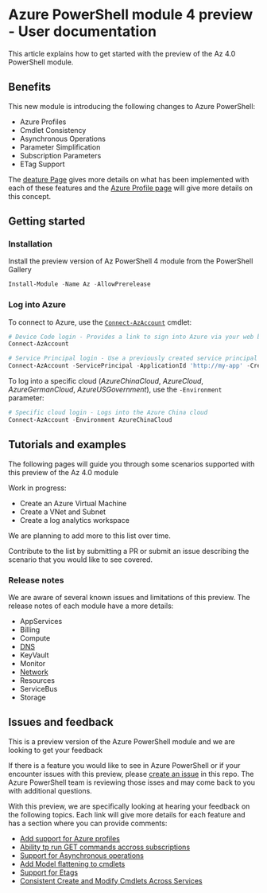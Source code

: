 # Azure PowerShell module 4 preview - User documentation

This article explains how to get started with the preview of the Az 4.0 PowerShell module.

## Benefits

This new module is introducing the following changes to Azure PowerShell:

- Azure Profiles
- Cmdlet Consistency
- Asynchronous Operations
- Parameter Simplification
- Subscription Parameters
- ETag Support

The [deature Page][Features] gives more details on what has been implemented with each of these features and the [Azure Profile page][AzureProfiles] will give more details on this concept.

## Getting started

### Installation

Install the preview version of Az PowerShell 4 module from the PowerShell Gallery

```powershell
Install-Module -Name Az -AllowPrerelease
```

### Log into Azure

To connect to Azure, use the [`Connect-AzAccount`][ConnectAzAccount] cmdlet:

```powershell
# Device Code login - Provides a link to sign into Azure via your web browser
Connect-AzAccount

# Service Principal login - Use a previously created service principal to log in
Connect-AzAccount -ServicePrincipal -ApplicationId 'http://my-app' -Credential $PSCredential -TenantId $TenantId
```

To log into a specific cloud (_AzureChinaCloud_, _AzureCloud_, _AzureGermanCloud_, _AzureUSGovernment_), use the `-Environment` parameter:

```powershell
# Specific cloud login - Logs into the Azure China cloud
Connect-AzAccount -Environment AzureChinaCloud
```

## Tutorials and examples

The following pages will guide you through some scenarios supported with this preview of the Az 4.0 module

Work in progress:

- Create an Azure Virtual Machine
- Create a VNet and Subnet
- Create a log analytics workspace

We are planning to add more to this list over time.

Contribute to the list by submitting a PR or submit an issue describing the scenario that you would like to see covered.

### Release notes

We are aware of several known issues and limitations of this preview.
The release notes of each module have a more details:

- AppServices
- Billing
- Compute
- [DNS](src/Dns/resources/release-notes.md)
- KeyVault
- Monitor
- [Network](src/Network/resources/release-notes.md)
- Resources
- ServiceBus
- Storage

## Issues and feedback

This is a preview version of the Azure PowerShell module and we are looking to get your feedback

If there is a feature you would like to see in Azure PowerShell or if your encounter issues with this preview, please [create an issue][GitHubIssues] in this repo. The Azure PowerShell team is reviewing those isses and may come back to you with additional questions.

With this preview, we are specifically looking at hearing your feedback on the following topics. Each link will give more details for each feature and has a section where you can provide comments:

- [Add support for Azure profiles][RFC0001]
- [Ability tp run GET commands accross subscriptions][RFC0002]
- [Support for Asynchronous operations][RFC0003]
- [Add Model flattening to cmdlets][RFC0004]
- [Support for Etags][RFC0005]
- [Consistent Create and Modify Cmdlets Across Services][RFC0006]

<!-- References -->

<!-- Local -->
[GitHubIssues]:https://aka.ms/azps4issue
[SendFeedback]:http://aka.ms/azps4feedback
[Features]:documentation/preview/Features.md
[AzureProfiles]:documentation/preview/AzureProfiles.md

[RFC0001]:documentation/RFC/RFC0001-Azure-Profiles.md
[RFC0002]:documentation/RFC/RFC0002-SubscriptionList-in-Get.md
[RFC0003]:documentation/RFC/RFC0003-AsynchronousOperations.md
[RFC0004]:documentation/RFC/RFC0004-Model-Flattening-and-Inline-Creation.md
[RFC0005]:documentation/RFC/RFC0005-ETags.md
[RFC0006]:documentation/RFC/RFC0006-Creation-and-Modification-Cmdlets.md

<!-- Exteral -->
[AzGallery]: https://www.powershellgallery.com/packages/Az/

<!-- Docs -->
[ConnectAzAccount]: https://docs.microsoft.com/en-us/powershell/module/az.accounts/connect-azaccount
